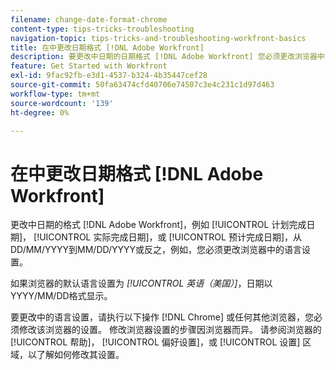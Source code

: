 ```yaml
---
filename: change-date-format-chrome
content-type: tips-tricks-troubleshooting
navigation-topic: tips-tricks-and-troubleshooting-workfront-basics
title: 在中更改日期格式 [!DNL Adobe Workfront]
description: 要更改中日期的日期格式 [!DNL Adobe Workfront] 您必须更改浏览器中的语言设置。
feature: Get Started with Workfront
exl-id: 9fac92fb-e3d1-4537-b324-4b35447cef28
source-git-commit: 50fa63474cfd40706e74507c3e4c231c1d97d463
workflow-type: tm+mt
source-wordcount: '139'
ht-degree: 0%

---
```


# 在中更改日期格式 [!DNL Adobe Workfront]

<!--this article used to be called "Change the date format in Adobe Workfront when using Chrome". The team decieded to make it more generic and hide the steps. Also see drafted content below-->

更改中日期的格式 [!DNL Adobe Workfront]，例如 [!UICONTROL 计划完成日期]， [!UICONTROL 实际完成日期]，或 [!UICONTROL 预计完成日期]，从DD/MM/YYYY到MM/DD/YYYY或反之，例如，您必须更改浏览器中的语言设置。

如果浏览器的默认语言设置为 *[!UICONTROL 英语（美国）]*，日期以YYYY/MM/DD格式显示。

要更改中的语言设置，请执行以下操作 [!DNL Chrome] 或任何其他浏览器，您必须修改该浏览器的设置。 修改浏览器设置的步骤因浏览器而异。 请参阅浏览器的 [!UICONTROL 帮助]， [!UICONTROL 偏好设置]，或 [!UICONTROL 设置] 区域，以了解如何修改其设置。

<!--drafted because we should not document steps for a third-party application

To change your language settings in Chrome:

1. Click the 3-dots in the top right corner of your Chrome interface, then click **Settings**.
1. On the left area of the Settings page, expand **Advanced**, then click **Languages**.  
   Or  
   Search for *language*&nbsp;at the top of the Settings page, then click **Languages**.

1. In the **Language** list, locate the language and region that use your preferred date format.

   **Example:** If you speak English and you want the date format to be MM/DD/YYYY, you would select **English (United States)**. If you speak English and you want the date format to be DD/MM/YYY, you would select **English (United Kingdom)**.

1. (Conditional) If the language and region you want to use are not visible in the list, click **Add languages** to add it to the list.
1. Click the 3-dot menu next to the language and region you want to use, then click **Move to the top**.
1. Return to the Workfront interface, then refresh the page.  
   The date format is now updated in projects and other areas of Workfront that use MM/DD/YYYY or DD/MM/YYYY format when displaying dates.

   -->
